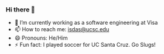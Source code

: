 ### Hi there 👋
- 🔭 I’m currently working as a software engineering at Visa
- 📫 How to reach me: isdas@ucsc.edu
- 😄 Pronouns: He/Him
- ⚡ Fun fact: I played soccer for UC Santa Cruz. Go Slugs!
<!--
**isba1/isba1** is a ✨ _special_ ✨ repository because its `README.md` (this file) appears on your GitHub profile.

Here are some ideas to get you started:

- 🔭 I’m currently working on ...
- 🌱 I’m currently learning ...
- 👯 I’m looking to collaborate on ...
- 🤔 I’m looking for help with ...
- 💬 Ask me about ...
- 📫 How to reach me: ...
- 😄 Pronouns: ...
- ⚡ Fun fact: ...
-->
